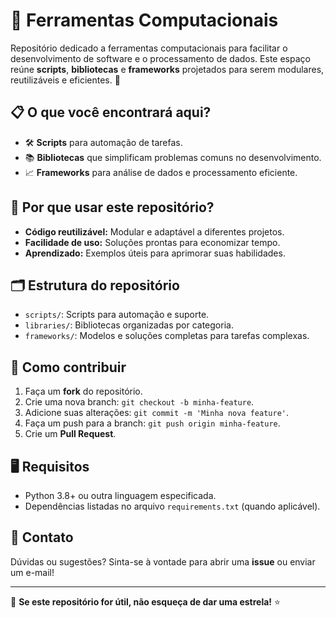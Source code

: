 # 📂 Ferramentas Computacionais  

Repositório dedicado a ferramentas computacionais para facilitar o desenvolvimento de software e o processamento de dados. Este espaço reúne **scripts**, **bibliotecas** e **frameworks** projetados para serem modulares, reutilizáveis e eficientes. 🚀  

## 📋 O que você encontrará aqui?  
- 🛠️ **Scripts** para automação de tarefas.  
- 📚 **Bibliotecas** que simplificam problemas comuns no desenvolvimento.  
- 📈 **Frameworks** para análise de dados e processamento eficiente.  

## 🚀 Por que usar este repositório?  
- **Código reutilizável:** Modular e adaptável a diferentes projetos.  
- **Facilidade de uso:** Soluções prontas para economizar tempo.  
- **Aprendizado:** Exemplos úteis para aprimorar suas habilidades.  

## 🗂️ Estrutura do repositório  
- `scripts/`: Scripts para automação e suporte.  
- `libraries/`: Bibliotecas organizadas por categoria.  
- `frameworks/`: Modelos e soluções completas para tarefas complexas.  

## 🌟 Como contribuir  
1. Faça um **fork** do repositório.  
2. Crie uma nova branch: `git checkout -b minha-feature`.  
3. Adicione suas alterações: `git commit -m 'Minha nova feature'`.  
4. Faça um push para a branch: `git push origin minha-feature`.  
5. Crie um **Pull Request**.  

## 🖥️ Requisitos  
- Python 3.8+ ou outra linguagem especificada.  
- Dependências listadas no arquivo `requirements.txt` (quando aplicável).  

## 📧 Contato  
Dúvidas ou sugestões? Sinta-se à vontade para abrir uma **issue** ou enviar um e-mail!  

---  
🌟 **Se este repositório for útil, não esqueça de dar uma estrela!** ⭐